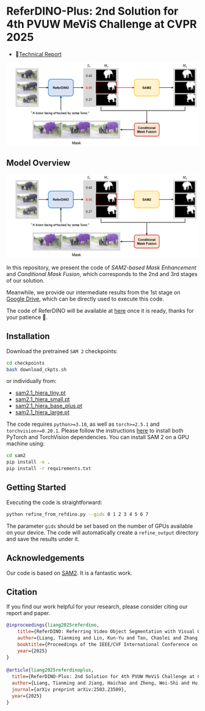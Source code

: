 # **ReferDINO-Plus: 2nd Solution for 4th PVUW MeViS Challenge at CVPR 2025**

* 📃[Technical Report](https://arxiv.org/pdf/2503.23509)

![](https://github.com/iSEE-Laboratory/ReferDINO-Plus/blob/main/model.png)

## Model Overview
![](https://github.com/iSEE-Laboratory/ReferDINO-Plus/blob/main/model.png)

In this repository, we present the code of *SAM2-based Mask Enhancement* and *Conditional Mask Fusion*, which corresponds to the 2nd and 3rd stages of our solution.

Meanwhile, we provide our intermediate results from the 1st stage on [Google Drive](https://drive.google.com/drive/folders/15pf3_-zkDZlfks3tyv0eiiCe7V-QOhe4), which can be directly used to execute this code.

The code of ReferDINO will be available at [here](https://github.com/iSEE-Laboratory/ReferDINO) once it is ready, thanks for your patience 🫡.


## Installation

Download the pretrained `SAM 2` checkpoints:

```bash
cd checkpoints
bash download_ckpts.sh
```

or individually from:

- [sam2.1_hiera_tiny.pt](https://dl.fbaipublicfiles.com/segment_anything_2/092824/sam2.1_hiera_tiny.pt)
- [sam2.1_hiera_small.pt](https://dl.fbaipublicfiles.com/segment_anything_2/092824/sam2.1_hiera_small.pt)
- [sam2.1_hiera_base_plus.pt](https://dl.fbaipublicfiles.com/segment_anything_2/092824/sam2.1_hiera_base_plus.pt)
- [sam2.1_hiera_large.pt](https://dl.fbaipublicfiles.com/segment_anything_2/092824/sam2.1_hiera_large.pt)


The code requires `python>=3.10`, as well as `torch>=2.5.1` and `torchvision>=0.20.1`. Please follow the instructions [here](https://pytorch.org/get-started/locally/) to install both PyTorch and TorchVision dependencies. You can install SAM 2 on a GPU machine using:

```bash
cd sam2
pip install -e .
pip install -r requirements.txt
```

## Getting Started

Executing the code is straightforward:

```bash
python refine_from_refdino.py --gids 0 1 2 3 4 5 6 7
```

The parameter `gids` should be set based on the number of GPUs available on your device. The code will automatically create a `refine_output` directory and save the results under it.

## Acknowledgements

Our code is based on [SAM2](https://github.com/facebookresearch/sam2). It is a fantastic work.


## Citation
If you find our work helpful for your research, please consider citing our report and paper.
```bibtex
@inproceedings{liang2025referdino,
    title={ReferDINO: Referring Video Object Segmentation with Visual Grounding Foundations},
    author={Liang, Tianming and Lin, Kun-Yu and Tan, Chaolei and Zhang, Jianguo and Zheng, Wei-Shi and Hu, Jian-Fang},
    booktitle={Proceedings of the IEEE/CVF International Conference on Computer Vision},
    year={2025}
}

@article{liang2025referdinoplus,
  title={ReferDINO-Plus: 2nd Solution for 4th PVUW MeViS Challenge at CVPR 2025},
  author={Liang, Tianming and Jiang, Haichao and Zheng, Wei-Shi and Hu, Jian-Fang},
  journal={arXiv preprint arXiv:2503.23509},
  year={2025}
}

```
